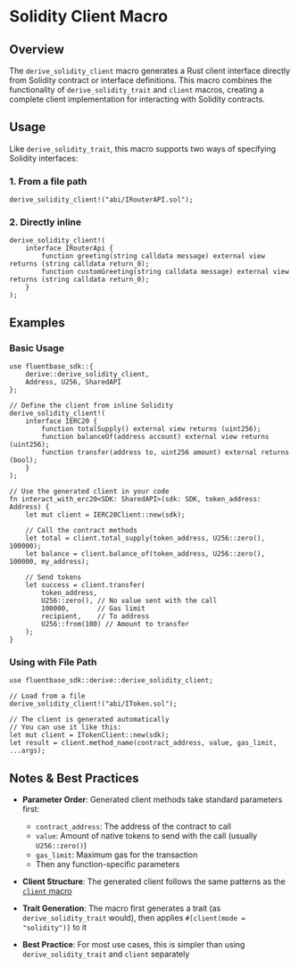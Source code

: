 # Solidity Client Macro

## Overview

The `derive_solidity_client` macro generates a Rust client interface directly from Solidity contract or interface definitions. This macro combines the functionality of `derive_solidity_trait` and `client` macros, creating a complete client implementation for interacting with Solidity contracts.

## Usage

Like `derive_solidity_trait`, this macro supports two ways of specifying Solidity interfaces:

### 1. From a file path

```rust,ignore
derive_solidity_client!("abi/IRouterAPI.sol");
```

### 2. Directly inline

```rust,ignore
derive_solidity_client!(
    interface IRouterApi {
        function greeting(string calldata message) external view returns (string calldata return_0);
        function customGreeting(string calldata message) external view returns (string calldata return_0);
    }
);
```

## Examples

### Basic Usage

```rust,ignore
use fluentbase_sdk::{
    derive::derive_solidity_client,
    Address, U256, SharedAPI
};

// Define the client from inline Solidity
derive_solidity_client!(
    interface IERC20 {
        function totalSupply() external view returns (uint256);
        function balanceOf(address account) external view returns (uint256);
        function transfer(address to, uint256 amount) external returns (bool);
    }
);

// Use the generated client in your code
fn interact_with_erc20<SDK: SharedAPI>(sdk: SDK, token_address: Address) {
    let mut client = IERC20Client::new(sdk);

    // Call the contract methods
    let total = client.total_supply(token_address, U256::zero(), 100000);
    let balance = client.balance_of(token_address, U256::zero(), 100000, my_address);

    // Send tokens
    let success = client.transfer(
        token_address,
        U256::zero(), // No value sent with the call
        100000,       // Gas limit
        recipient,    // To address
        U256::from(100) // Amount to transfer
    );
}
```

### Using with File Path

```rust,ignore
use fluentbase_sdk::derive::derive_solidity_client;

// Load from a file
derive_solidity_client!("abi/IToken.sol");

// The client is generated automatically
// You can use it like this:
let mut client = ITokenClient::new(sdk);
let result = client.method_name(contract_address, value, gas_limit, ...args);
```

## Notes & Best Practices

- **Parameter Order**: Generated client methods take standard parameters first:
  - `contract_address`: The address of the contract to call
  - `value`: Amount of native tokens to send with the call (usually `U256::zero()`)
  - `gas_limit`: Maximum gas for the transaction
  - Then any function-specific parameters

- **Client Structure**: The generated client follows the same patterns as the [`client` macro](client.md)

- **Trait Generation**: The macro first generates a trait (as `derive_solidity_trait` would), then applies `#[client(mode = "solidity")]` to it

- **Best Practice**: For most use cases, this is simpler than using `derive_solidity_trait` and `client` separately
